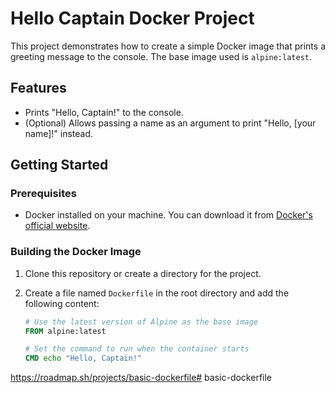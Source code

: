 # Hello Captain Docker Project

This project demonstrates how to create a simple Docker image that prints a greeting message to the console. The base image used is `alpine:latest`.

## Features

- Prints "Hello, Captain!" to the console.
- (Optional) Allows passing a name as an argument to print "Hello, [your name]!" instead.

## Getting Started

### Prerequisites

- Docker installed on your machine. You can download it from [Docker's official website](https://www.docker.com/get-started).

### Building the Docker Image

1. Clone this repository or create a directory for the project.
2. Create a file named `Dockerfile` in the root directory and add the following content:

   ```Dockerfile
   # Use the latest version of Alpine as the base image
   FROM alpine:latest

   # Set the command to run when the container starts
   CMD echo "Hello, Captain!"

https://roadmap.sh/projects/basic-dockerfile# basic-dockerfile
